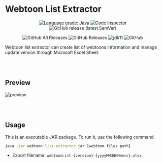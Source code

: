 # Webtoon List Extractor

<p align="center">
    <a href="https://lgtm.com/projects/g/ImSejin/webtoon-list-extractor/context:java"><img alt="Language grade: Java" src="https://img.shields.io/lgtm/grade/java/g/ImSejin/webtoon-list-extractor.svg?logo=lgtm&logoWidth=18"/></a>
    <a href="https://frontend.code-inspector.com/project/16358/dashboard"><img alt="Code Inspector" src="https://www.code-inspector.com/project/16358/score/svg"></a>
    <img alt="GitHub release (latest SemVer)" src="https://img.shields.io/github/v/release/imsejin/webtoon-list-extractor">
</p>

<p align="center">
    <img alt="GitHub All Releases" src="https://img.shields.io/github/downloads/imsejin/webtoon-list-extractor/total">
    <img alt="GitHub Releases" src="https://img.shields.io/github/downloads/imsejin/webtoon-list-extractor/latest/total">
    <img alt="jdk11" src="https://img.shields.io/badge/jdk-11-orange">
    <img alt="GitHub" src="https://img.shields.io/github/license/imsejin/webtoon-list-extractor">
</p>
Webtoon list extractor can create list of webtoons information and manage update version through Microsoft Excel Sheet.

<br><br>

## Preview

![preview](<https://user-images.githubusercontent.com/46176032/81501581-2eadea00-9314-11ea-89ae-990a75ee3b4e.gif>)

<br><br>

## Usage

This is an executable JAR package. To run it, use the following command

```cmd
java -jar webtoon-list-extractor.jar [webtoon files path]
```

- Export filename:  `webtoonList-{version}-{yyyyMMddHHmmss}.xlsx`.

